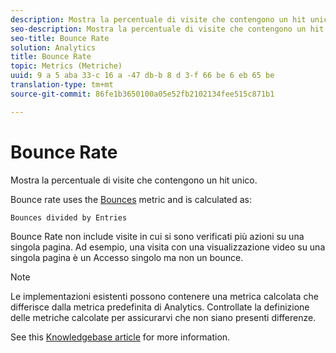 ```yaml
---
description: Mostra la percentuale di visite che contengono un hit unico.
seo-description: Mostra la percentuale di visite che contengono un hit unico.
seo-title: Bounce Rate
solution: Analytics
title: Bounce Rate
topic: Metrics (Metriche)
uuid: 9 a 5 aba 33-c 16 a -47 db-b 8 d 3-f 66 be 6 eb 65 be
translation-type: tm+mt
source-git-commit: 86fe1b3650100a05e52fb2102134fee515c871b1

---
```



# Bounce Rate

Mostra la percentuale di visite che contengono un hit unico.

Bounce rate uses the [Bounces](../../../components/c-variables/c-metrics/metrics-bounces.md#concept_2A92D575504E4522B860AB44B0621593) metric and is calculated as:

`Bounces divided by Entries`

Bounce Rate non include visite in cui si sono verificati più azioni su una singola pagina. Ad esempio, una visita con una visualizzazione video su una singola pagina è un Accesso singolo ma non un bounce.

>[!NOTE]
>
>Le implementazioni esistenti possono contenere una metrica calcolata che differisce dalla metrica predefinita di Analytics. Controllate la definizione delle metriche calcolate per assicurarvi che non siano presenti differenze.

See this [Knowledgebase article](https://marketing.adobe.com/resources/help/en_US/home/index.html#kb-analytics-comparing-bounces-and-single-access) for more information.
